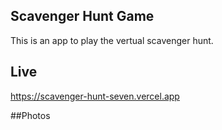 ## Scavenger Hunt Game
This is an app to play the vertual scavenger hunt.
## Live
https://scavenger-hunt-seven.vercel.app

##Photos
